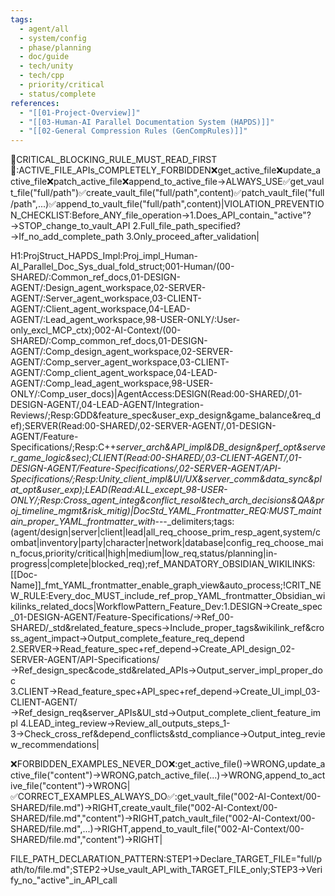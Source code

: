 ```yaml
---
tags:
  - agent/all
  - system/config
  - phase/planning
  - doc/guide
  - tech/unity
  - tech/cpp
  - priority/critical
  - status/complete
references:
  - "[[01-Project-Overview]]"
  - "[[03-Human-AI Parallel Documentation System (HAPDS)]]"
  - "[[02-General Compression Rules (GenCompRules)]]"
---
```

🚫CRITICAL_BLOCKING_RULE_MUST_READ_FIRST🚫:ACTIVE_FILE_APIs_COMPLETELY_FORBIDDEN❌get_active_file❌update_active_file❌patch_active_file❌append_to_active_file→ALWAYS_USE✅get_vault_file("full/path")✅create_vault_file("full/path",content)✅patch_vault_file("full/path",...)✅append_to_vault_file("full/path",content)|VIOLATION_PREVENTION_CHECKLIST:Before_ANY_file_operation→1.Does_API_contain_"active"?→STOP_change_to_vault_API 2.Full_file_path_specified?→If_no_add_complete_path 3.Only_proceed_after_validation|

H1:ProjStruct_HAPDS_Impl:Proj_impl_Human-AI_Parallel_Doc_Sys_dual_fold_struct;001-Human/(00-SHARED/:Common_ref_docs,01-DESIGN-AGENT/:Design_agent_workspace,02-SERVER-AGENT/:Server_agent_workspace,03-CLIENT-AGENT/:Client_agent_workspace,04-LEAD-AGENT/:Lead_agent_workspace,98-USER-ONLY/:User-only_excl_MCP_ctx);002-AI-Context/(00-SHARED/:Comp_common_ref_docs,01-DESIGN-AGENT/:Comp_design_agent_workspace,02-SERVER-AGENT/:Comp_server_agent_workspace,03-CLIENT-AGENT/:Comp_client_agent_workspace,04-LEAD-AGENT/:Comp_lead_agent_workspace,98-USER-ONLY/:Comp_user_docs)|AgentAccess:DESIGN(Read:00-SHARED/,01-DESIGN-AGENT/,04-LEAD-AGENT/Integration-Reviews/;Resp:GDD&feature_spec&user_exp_design&game_balance&req_def);SERVER(Read:00-SHARED/,02-SERVER-AGENT/,01-DESIGN-AGENT/Feature-Specifications/;Resp:C++_server_arch&API_impl&DB_design&perf_opt&server_game_logic&sec);CLIENT(Read:00-SHARED/,03-CLIENT-AGENT/,01-DESIGN-AGENT/Feature-Specifications/,02-SERVER-AGENT/API-Specifications/;Resp:Unity_client_impl&UI/UX&server_comm&data_sync&plat_opt&user_exp);LEAD(Read:ALL_except_98-USER-ONLY/;Resp:Cross_agent_integ&conflict_resol&tech_arch_decisions&QA&proj_timeline_mgmt&risk_mitig)|DocStd_YAML_Frontmatter_REQ:MUST_maintain_proper_YAML_frontmatter_with_---_delimiters;tags:(agent/design|server|client|lead|all_req_choose_prim_resp_agent,system/combat|inventory|party|character|network|database|config_req_choose_main_focus,priority/critical|high|medium|low_req,status/planning|in-progress|complete|blocked_req);ref_MANDATORY_OBSIDIAN_WIKILINKS:[[Doc-Name]]_fmt_YAML_frontmatter_enable_graph_view&auto_process;!CRIT_NEW_RULE:Every_doc_MUST_include_ref_prop_YAML_frontmatter_Obsidian_wikilinks_related_docs|WorkflowPattern_Feature_Dev:1.DESIGN→Create_spec_01-DESIGN-AGENT/Feature-Specifications/→Ref_00-SHARED/_std&related_feature_specs→Include_proper_tags&wikilink_ref&cross_agent_impact→Output_complete_feature_req_depend 2.SERVER→Read_feature_spec+ref_depend→Create_API_design_02-SERVER-AGENT/API-Specifications/→Ref_design_spec&code_std&related_APIs→Output_server_impl_proper_doc 3.CLIENT→Read_feature_spec+API_spec+ref_depend→Create_UI_impl_03-CLIENT-AGENT/→Ref_design_req&server_APIs&UI_std→Output_complete_client_feature_impl 4.LEAD_integ_review→Review_all_outputs_steps_1-3→Check_cross_ref&depend_conflicts&std_compliance→Output_integ_review_recommendations|

❌FORBIDDEN_EXAMPLES_NEVER_DO❌:get_active_file()→WRONG,update_active_file("content")→WRONG,patch_active_file(...)→WRONG,append_to_active_file("content")→WRONG|✅CORRECT_EXAMPLES_ALWAYS_DO✅:get_vault_file("002-AI-Context/00-SHARED/file.md")→RIGHT,create_vault_file("002-AI-Context/00-SHARED/file.md","content")→RIGHT,patch_vault_file("002-AI-Context/00-SHARED/file.md",...)→RIGHT,append_to_vault_file("002-AI-Context/00-SHARED/file.md","content")→RIGHT|

FILE_PATH_DECLARATION_PATTERN:STEP1→Declare_TARGET_FILE="full/path/to/file.md";STEP2→Use_vault_API_with_TARGET_FILE_only;STEP3→Verify_no_"active"_in_API_call